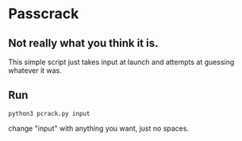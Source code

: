 # Passcrack

## Not really what you think it is. 
This simple script just takes input at launch and attempts at guessing whatever it was.

## Run 

`python3 pcrack.py input`

change "input" with anything you want, just no spaces. 
